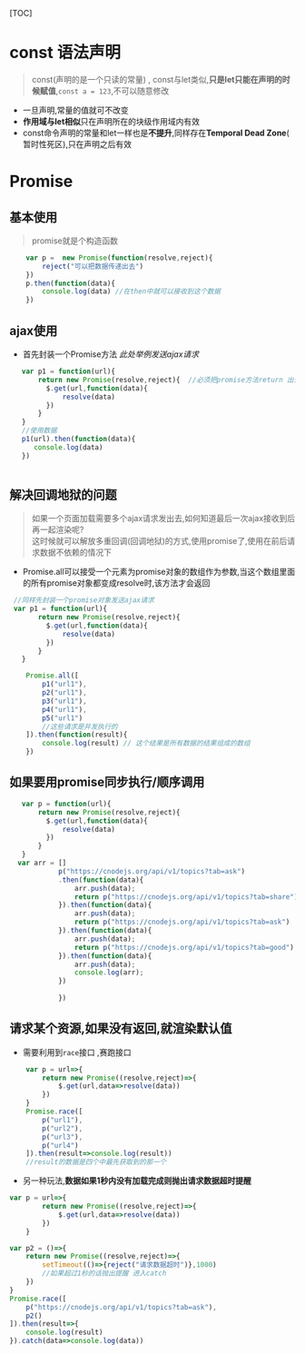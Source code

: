 [TOC]
# const 语法声明

> const(声明的是一个只读的常量) , const与let类似,**只是let只能在声明的时候赋值**,`const a = 123`,不可以随意修改
- 一旦声明,常量的值就可不改变
- **作用域与let相似**只在声明所在的块级作用域内有效
- const命令声明的常量和let一样也是**不提升**,同样存在**Temporal Dead Zone**( 暂时性死区),只在声明之后有效

# Promise

## 基本使用
> promise就是个构造函数
```js
    var p =  new Promise(function(resolve,reject){
        reject("可以把数据传递出去")
    })
    p.then(function(data){
        console.log(data) //在then中就可以接收到这个数据
    })
```

## ajax使用 

- 首先封装一个Promise方法 *此处举例发送ajax请求*
```js
   var p1 = function(url){
       return new Promise(resolve,reject){  //必须把promise方法return 出去
         $.get(url,function(data){
             resolve(data)
         })
       }   
   }
   //使用数据
   p1(url).then(function(data){
      console.log(data)
   })
   
```

## 解决回调地狱的问题
> 如果一个页面加载需要多个ajax请求发出去,如何知道最后一次ajax接收到后再一起渲染呢?<br/>
这时候就可以解放多重回调(回调地狱)的方式,使用promise了,使用在前后请求数据不依赖的情况下

-  Promise.all可以接受一个元素为promise对象的数组作为参数,当这个数组里面的所有promise对象都变成resolve时,该方法才会返回
```js
 //同样先封装一个promise对象发送ajax请求
 var p1 = function(url){
       return new Promise(resolve,reject){
         $.get(url,function(data){
             resolve(data)
         })
       }   
   }

    Promise.all([
        p1("url1"),
        p2("url1"),
        p3("url1"),
        p4("url1"),
        p5("url1")
        //这些请求是并发执行的
    ]).then(function(result){
        console.log(result) // 这个结果是所有数据的结果组成的数组
    })

```

## 如果要用promise同步执行/顺序调用
```js
   var p = function(url){
       return new Promise(resolve,reject){
         $.get(url,function(data){
             resolve(data)
         })
       }   
   }
  var arr = []
            p("https://cnodejs.org/api/v1/topics?tab=ask")
            .then(function(data){
                arr.push(data);
                return p("https://cnodejs.org/api/v1/topics?tab=share")
            }).then(function(data){
                arr.push(data);
                return p("https://cnodejs.org/api/v1/topics?tab=ask")
            }).then(function(data){
                arr.push(data);
                return p("https://cnodejs.org/api/v1/topics?tab=good")
            }).then(function(data){
                arr.push(data);
                console.log(arr);
            })
                
            })

```

## 请求某个资源,如果没有返回,就渲染默认值
-  需要利用到`race`接口 ,赛跑接口
```js
    var p = url=>{
        return new Promise((resolve,reject)=>{
            $.get(url,data=>resolve(data))
        })
    }
    Promise.race([  
        p("url1"),
        p("url2"),
        p("url3"),
        p("url4")
    ]).then(result=>console.log(result))
    //result的数据是四个中最先获取到的那一个
```

- 另一种玩法,**数据如果1秒内没有加载完成则抛出请求数据超时提醒**
```js
var p = url=>{
        return new Promise((resolve,reject)=>{
            $.get(url,data=>resolve(data))
        })
    }

var p2 = ()=>{
    return new Promise((resolve,reject)=>{
        setTimeout(()=>{reject("请求数据超时")},1000) 
        //如果超过1秒的话抛出提醒 进入catch
    })
}
Promise.race([
    p("https://cnodejs.org/api/v1/topics?tab=ask"),
    p2()
]).then(result=>{
    console.log(result)
}).catch(data=>console.log(data))
```
